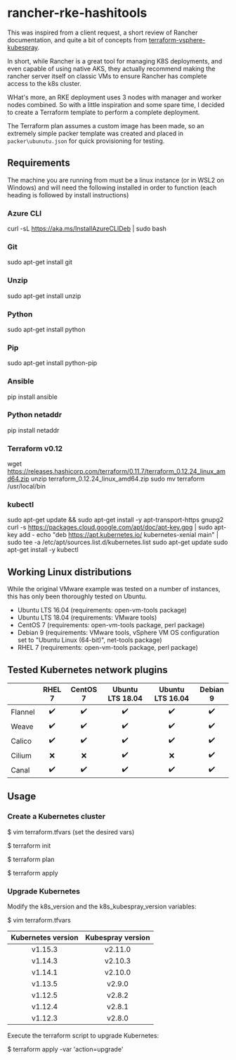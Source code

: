 # rancher-rke-hashitools

This was inspired from a client request, a short review of Rancher documentation, and quite a bit of concepts from
[terraform-vsphere-kubespray](https://github.com/sguyennet/terraform-vsphere-kubespray).

In short, while Rancher is a great tool for managing K8S deployments, and even capable of using native AKS, they actually
recommend making the rancher server itself on classic VMs to ensure Rancher has complete access to the k8s cluster.

WHat's more, an RKE deployment uses 3 nodes with manager and worker nodes combined. So with a little inspiration and
some spare time, I decided to create a Terraform template to perform a complete deployment.

The Terraform plan assumes a custom image has been made, so an extremely simple packer template was created and 
placed in `packer\ubunutu.json` for quick provisioning for testing.

## Requirements

The machine you are running from must be a linux instance (or in WSL2 on Windows) and will need the following installed
in order to function (each heading is followed by install instructions)

### Azure CLI

curl -sL https://aka.ms/InstallAzureCLIDeb | sudo bash

### Git

sudo apt-get install git

### Unzip

sudo apt-get install unzip

### Python

sudo apt-get install python

### Pip

sudo apt-get install python-pip

### Ansible

pip install ansible

### Python netaddr

pip install netaddr

### Terraform v0.12

wget https://releases.hashicorp.com/terraform/0.11.7/terraform_0.12.24_linux_amd64.zip
unzip terraform_0.12.24_linux_amd64.zip
sudo mv terraform /usr/local/bin

### kubectl

sudo apt-get update && sudo apt-get install -y apt-transport-https gnupg2
curl -s https://packages.cloud.google.com/apt/doc/apt-key.gpg | sudo apt-key add -
echo "deb https://apt.kubernetes.io/ kubernetes-xenial main" | sudo tee -a /etc/apt/sources.list.d/kubernetes.list
sudo apt-get update
sudo apt-get install -y kubectl

## Working Linux distributions

While the original VMware example was tested on a number of instances, this has only been thoroughly tested on Ubuntu.

* Ubuntu LTS 16.04 (requirements: open-vm-tools package)
* Ubuntu LTS 18.04 (requirements: VMware tools)
* CentOS 7 (requirements: open-vm-tools package, perl package)
* Debian 9 (requirements: VMware tools, vSphere VM OS configuration set to "Ubuntu Linux (64-bit)", net-tools package)
* RHEL 7 (requirements: open-vm-tools package, perl package)

## Tested Kubernetes network plugins

|         |        RHEL 7      |       CentOS 7     |  Ubuntu LTS 18.04  |  Ubuntu LTS 16.04  |       Debian 9     |
|---------|:------------------:|:------------------:|:------------------:|:------------------:|:------------------:|
| Flannel | :heavy_check_mark: | :heavy_check_mark: | :heavy_check_mark: | :heavy_check_mark: | :heavy_check_mark: |
| Weave   | :heavy_check_mark: | :heavy_check_mark: | :heavy_check_mark: | :heavy_check_mark: | :heavy_check_mark: |
| Calico  | :heavy_check_mark: | :heavy_check_mark: | :heavy_check_mark: | :heavy_check_mark: | :heavy_check_mark: |
| Cilium  |        :x:         |        :x:         | :heavy_check_mark: |        :x:         | :heavy_check_mark: |
| Canal   | :heavy_check_mark: | :heavy_check_mark: | :heavy_check_mark: | :heavy_check_mark: | :heavy_check_mark: |

## Usage

### Create a Kubernetes cluster

$ vim terraform.tfvars (set the desired vars)

$ terraform init

$ terraform plan

$ terraform apply

### Upgrade Kubernetes

Modify the k8s_version and the k8s_kubespray_version variables:

$ vim terraform.tfvars

| Kubernetes version | Kubespray version |
|:------------------:|:-----------------:|
|      v1.15.3       |      v2.11.0      |
|      v1.14.3       |      v2.10.3      |
|      v1.14.1       |      v2.10.0      |
|      v1.13.5       |      v2.9.0       |
|      v1.12.5       |      v2.8.2       |
|      v1.12.4       |      v2.8.1       |
|      v1.12.3       |      v2.8.0       |

Execute the terraform script to upgrade Kubernetes:

$ terraform apply -var 'action=upgrade'
